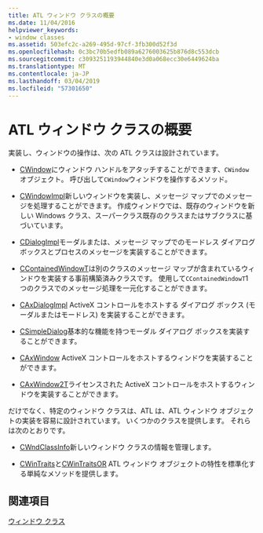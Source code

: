 ```yaml
---
title: ATL ウィンドウ クラスの概要
ms.date: 11/04/2016
helpviewer_keywords:
- window classes
ms.assetid: 503efc2c-a269-495d-97cf-3fb300d52f3d
ms.openlocfilehash: 0c3bc70b5edfb089a6276003625b876d8c553dcb
ms.sourcegitcommit: c3093251193944840e3d0a068ecc30e6449624ba
ms.translationtype: MT
ms.contentlocale: ja-JP
ms.lasthandoff: 03/04/2019
ms.locfileid: "57301650"
---
```

# <a name="introduction-to-atl-window-classes"></a>ATL ウィンドウ クラスの概要

実装し、ウィンドウの操作は、次の ATL クラスは設計されています。

- [CWindow](../atl/reference/cwindow-class.md)にウィンドウ ハンドルをアタッチすることができます、`CWindow`オブジェクト。 呼び出して`CWindow`ウィンドウを操作するメソッド。

- [CWindowImpl](../atl/reference/cwindowimpl-class.md)新しいウィンドウを実装し、メッセージ マップでのメッセージを処理することができます。 作成ウィンドウでは、既存のウィンドウを新しい Windows クラス、スーパークラス既存のクラスまたはサブクラスに基づいています。

- [CDialogImpl](../atl/reference/cdialogimpl-class.md)モーダルまたは、メッセージ マップでのモードレス ダイアログ ボックスとプロセスのメッセージを実装することができます。

- [CContainedWindowT](../atl/reference/ccontainedwindowt-class.md)は別のクラスのメッセージ マップが含まれているウィンドウを実装する事前構築済みクラスです。 使用して`CContainedWindowT`1 つのクラスでのメッセージ処理を一元化することができます。

- [CAxDialogImpl](../atl/reference/caxdialogimpl-class.md) ActiveX コントロールをホストする ダイアログ ボックス (モーダルまたはモードレス) を実装することができます。

- [CSimpleDialog](../atl/reference/csimpledialog-class.md)基本的な機能を持つモーダル ダイアログ ボックスを実装することができます。

- [CAxWindow](../atl/reference/caxwindow-class.md) ActiveX コントロールをホストするウィンドウを実装することができます。

- [CAxWindow2T](../atl/reference/caxwindow2t-class.md)ライセンスされた ActiveX コントロールをホストするウィンドウを実装することができます。

だけでなく、特定のウィンドウ クラスは、ATL は、ATL ウィンドウ オブジェクトの実装を容易に設計されています。 いくつかのクラスを提供します。 それらは次のとおりです。

- [CWndClassInfo](../atl/reference/cwndclassinfo-class.md)新しいウィンドウ クラスの情報を管理します。

- [CWinTraits](../atl/reference/cwintraits-class.md)と[CWinTraitsOR](../atl/reference/cwintraitsor-class.md) ATL ウィンドウ オブジェクトの特性を標準化する単純なメソッドを提供します。

## <a name="see-also"></a>関連項目

[ウィンドウ クラス](../atl/atl-window-classes.md)
